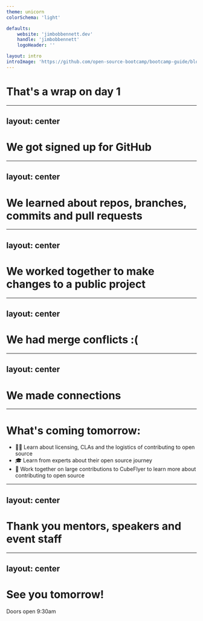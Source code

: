 ```yaml
---
theme: unicorn
colorSchema: 'light'

defaults:
    website: 'jimbobbennett.dev'
    handle: 'jimbobbennett'
    logoHeader: ''

layout: intro
introImage: 'https://github.com/open-source-bootcamp/bootcamp-guide/blob/main/presentations/get-signed-up-with-github/github.png?raw=true'
---
```


# That's a wrap on day 1

<!--

That's a wrap on day 1. Let's take a moment to review what we have done today and look at what we will be doing tomorrow

Customize this based on any particular events or achievements for the day.

-->

---
layout: center
---

# We got signed up for GitHub

<!--

Everyone is now signed up on GitHub and has tools installed to contribute to open source.

-->

---
layout: center
---

# We learned about repos, branches, commits and pull requests

<!--

We spent some time learning about repositories, managing code in branches, changing code in commits and merging code with pull requests

-->

---
layout: center
---

# We worked together to make changes to a public project

<!--

We worked in teams to contribute to CubeFlyer, learning about forks, issues, merge conflicts

-->

---
layout: center
---

# We had merge conflicts :(

<!--

We learned about merge conflicts, what they are and how to resolve them

-->

---
layout: center
---

# We made connections

<!--

All thought this event we have focused on networking. We've connected with each other on GitHub, worked in teams, and had fun together

-->

---

# What's coming tomorrow:

* 🧑‍⚖️ Learn about licensing, CLAs and the logistics of contributing to open source
* 🎓 Learn from experts about their open source journey
* 🧊 Work together on large contributions to CubeFlyer to learn more about contributing to open source

<!--

Tomorrow we focus more on open source. We will be learning about the logistics of contributing including some legal stuff which is very important, especially if you have a job in the tech industry.
We'll also work on bigger contributions to CubeFlyer to give you more of a chance to learn about the many ways you can make contributions using your skills.

-->

---
layout: center
---

# Thank you mentors, speakers and event staff

<!--

Thank you to everyone who made today possible, including mentors, speakers and event staff.

Update this as required. It is nice to thank everyone individually.

-->

---
layout: center
---

# See you tomorrow!

Doors open 9:30am

<!--

See you tomorrow! Update this with the correct starting time, or if the second day is not the next day, update to reflect this.

-->